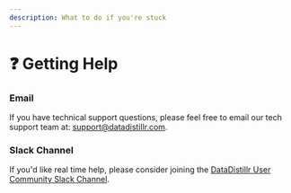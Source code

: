 ```yaml
---
description: What to do if you're stuck
---
```


# ❓ Getting Help

### __Email__

If you have technical support questions, please feel free to email our tech support team
at: [support@datadistillr.com](mailto:support@datadistillr.com).

### __Slack Channel__

If you'd like real time help, please consider joining
the [DataDistillr User Community Slack Channel](https://join.slack.com/t/datadistillrcommunity/signup).


